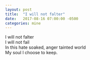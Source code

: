 ```yaml
---
layout: post
title:  "I will not falter"
date:   2017-08-16 07:00:00 -0500
categories: mine
---
```


I will not falter <br>
I will not fail <br>
In this hate soaked, anger tainted world <br>
My soul I choose to keep.
